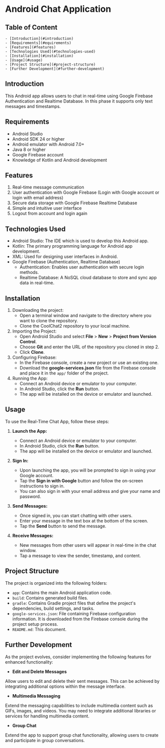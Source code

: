 # Android Chat Application

## Table of Content

	- [Introduction](#introduction)
	- [Requirements](#equirements)
	- [Features](#features)
	- [Technologies Used](#technologies-used)
	- [Installation](#installation)
	- [Usage](#usage)
	- [Project Structure](#project-structure)
	- [Further Development](#further-development)


## Introduction

This Android app allows users to chat in real-time using Google Firebase Authentication and Realtime Database. In this phase it supports only text messages and timestamps.


## Requirements

- Android Studio
- Android SDK 24 or higher
- Android emulator with Android 7.0+
- Java 8 or higher
- Google Firebase account
- Knowledge of Kotlin and Android development

	
## Features

1. Real-time message communication
2. User authentication with Google Firebase (Login with Google account or login with email address)
3. Secure data storage with Google Firebase Realtime Database
4. Simple and intuitive user interface
4. Logout from account and login again
	
## Technologies Used

- Android Studio: The IDE which is used to develop this Android app.
- Kotlin: The primary programming language for Android app development.
- XML:  Used for designing user interfaces in Android.
- Google Firebase (Authentication, Realtime Database)
	- Authentication: Enables user authentication with secure login methods.
	- Realtime Database: A NoSQL cloud database to store and sync app data in real-time.

## Installation

1. Downloading the project:
	- Open a terminal window and navigate to the directory where you want to clone the repository.
	- Clone the CoolChat2 repository to your local machine.
2. Importing the Project: 
	- Open Android Studio and select **File** > **New** > **Project from Version Control**.
	- Choose **Git** and enter the URL of the repository you cloned in step 2.
	- Click **Clone**.
3. Configuring Firebase:
	- In the Firebase console, create a new project or use an existing one.
    - Download the **google-services.json** file from the Firebase console and place it in the `app/` folder of the project.
3. Running the App:
	- Connect an Android device or emulator to your computer.
	- In Android Studio, click the **Run** button.
	- The app will be installed on the device or emulator and launched.


## Usage

To use the Real-Time Chat App, follow these steps:

1. **Launch the App:**
    - Connect an Android device or emulator to your computer.
    - In Android Studio, click the **Run** button.
    - The app will be installed on the device or emulator and launched.
    
2. **Sign In:**
    - Upon launching the app, you will be prompted to sign in using your Google account.
    - Tap the **Sign in with Google** button and follow the on-screen instructions to sign in.
    - You can also sign in with your email address and give your name and password.

3. **Send Messages:**
    - Once signed in, you can start chatting with other users.
    - Enter your message in the text box at the bottom of the screen.
    - Tap the **Send** button to send the message.

4. **Receive Messages:**
    - New messages from other users will appear in real-time in the chat window.
    - Tap a message to view the sender, timestamp, and content.


## Project Structure

The project is organized into the following folders:

- `app`: Contains the main Android application code.
- `build`: Contains generated build files.
- `gradle`: Contains Gradle project files that define the project's dependencies, build settings, and tasks. 
- `google-services.json`: File containing Firebase configuration information.  It is downloaded from the Firebase console during the project setup process.
- `README.md`: This document.

## Further Development

As the project evolves, consider implementing the following features for enhanced functionality:

- **Edit and Delete Messages**

Allow users to edit and delete their sent messages. This can be achieved by integrating additional options within the message interface.

- **Multimedia Messaging**

Extend the messaging capabilities to include multimedia content such as GIFs, images, and videos. You may need to integrate additional libraries or services for handling multimedia content.

- **Group Chat**

Extend the app to support group chat functionality, allowing users to create and participate in group conversations.


